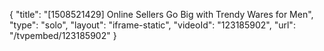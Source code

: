 {
    "title": "[1508521429] Online Sellers Go Big with Trendy Wares for Men",
    "type": "solo",
    "layout": "iframe-static",
    "videoId": "123185902",
    "url": "\/tvpembed\/123185902"
}